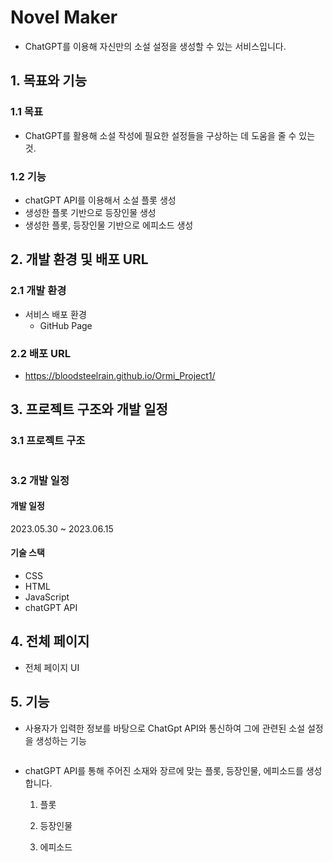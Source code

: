 # Novel Maker

- ChatGPT를 이용해 자신만의 소설 설정을 생성할 수 있는 서비스입니다.

## 1. 목표와 기능

### 1.1 목표

- ChatGPT를 활용해 소설 작성에 필요한 설정들을 구상하는 데 도움을 줄 수 있는 것.

### 1.2 기능

- chatGPT API를 이용해서 소설 플롯 생성
- 생성한 플롯 기반으로 등장인물 생성
- 생성한 플롯, 등장인물 기반으로 에피소드 생성

## 2. 개발 환경 및 배포 URL

### 2.1 개발 환경

- 서비스 배포 환경
  - GitHub Page

### 2.2 배포 URL

- https://bloodsteelrain.github.io/Ormi_Project1/

## 3. 프로젝트 구조와 개발 일정

### 3.1 프로젝트 구조

```

```

### 3.2 개발 일정

#### 개발 일정

2023.05.30 ~ 2023.06.15

#### 기술 스택

- CSS
- HTML
- JavaScript
- chatGPT API

## 4. 전체 페이지

- 전체 페이지 UI

## 5. 기능

- 사용자가 입력한 정보를 바탕으로 ChatGpt API와 통신하여 그에 관련된 소설 설정을 생성하는 기능

```

```

- chatGPT API를 통해 주어진 소재와 장르에 맞는 플롯, 등장인물, 에피소드를 생성합니다.

  1. 플롯

  2. 등장인물

  3. 에피소드
